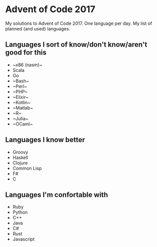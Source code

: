 # Advent of Code 2017

My solutions to Advent of Code 2017. One language per day. My list of planned (and used) languages.

## Languages I sort of know/don't know/aren't good for this
- ~x86 (nasm)~
- Scala
- Go
- ~Bash~
- ~Perl~
- ~PHP~
- ~Elixir~
- ~Kotlin~
- ~Matlab~
- ~R~
- ~Julia~
- ~OCaml~

## Languages I know better
- Groovy
- Haskell
- Clojure
- Common Lisp
- F#
- C

## Languages I'm confortable with
- Ruby
- Python
- C++
- Java
- C#
- Rust
- Javascript
